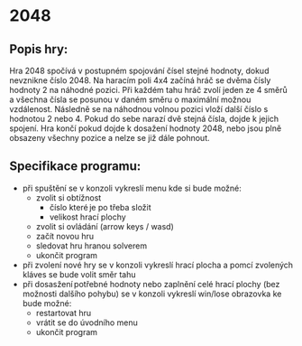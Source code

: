 # 2048

## Popis hry:

Hra 2048 spočívá v postupném spojování čísel stejné hodnoty, dokud nevznikne číslo 2048. Na haracím poli 4x4 začíná hráč se dvěma čísly hodnoty 2 na náhodné pozici. Při každém tahu hráč zvolí jeden ze 4 směrů a všechna čísla se posunou v daném směru o maximální možnou vzdálenost. Následně se na náhodnou volnou pozici vloží další číslo s hodnotou 2 nebo 4. Pokud do sebe narazí dvě stejná čísla, dojde k jejich spojení. Hra končí pokud dojde k dosažení hodnoty 2048, nebo jsou plně obsazeny všechny pozice a nelze se již dále pohnout.

## Specifikace programu:

- při spuštění se v konzoli vykreslí menu kde si bude možné:
  - zvolit si obtížnost
    - číslo které je po třeba složit
    - velikost hrací plochy
  - zvolit si ovládání (arrow keys / wasd)
  - začít novou hru
  - sledovat hru hranou solverem
  - ukončit program
- při zvolení nové hry se v konzoli vykreslí hrací plocha a pomcí zvolených kláves se bude volit směr tahu
- při dosasžení potřebné hodnoty nebo zaplnění celé hrací plochy (bez možnosti dalšího pohybu) se v konzoli vykreslí win/lose obrazovka ke bude možné:
  - restartovat hru
  - vrátit se do úvodního menu
  - ukončit program

